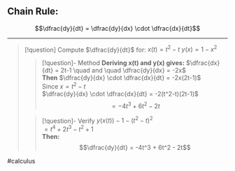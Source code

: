 ## Chain Rule:
$$\dfrac{dy}{dt} = \dfrac{dy}{dx} \cdot \dfrac{dx}{dt}$$
___


> [!question] Compute $\dfrac{dy}{dt}$ for: 
> $x(t) = t^2 - t$
> $y(x) = 1-x^2$
> >[!question]- Method
> >**Deriving x(t) and y(x) gives:**
> >$\dfrac{dx}{dt} = 2t-1 \quad and \quad \dfrac{dy}{dx} = -2x$
> ><br>
> >**Then**
> >$\dfrac{dy}{dx} \cdot \dfrac{dx}{dt} = -2x(2t-1)$
> ><br>
> >Since $x = t^2 - t$
> ><br>
> >$\dfrac{dy}{dx} \cdot \dfrac{dx}{dt} = -2(t^2-t)(2t-1)$
> ><br>
> >$$= -4t^3 + 6t^2 - 2t$$
> 
>> [!question]- Verify
>> $y(x(t)) - 1 - (t^2-t)^2$
>> <br>
>> $= t^4 +2t^3 - t^2 +1$
>> <br>
>> **Then:**
>> $$\dfrac{dy}{dt} = -4t^3 + 6t^2 - 2t$$





#calculus 